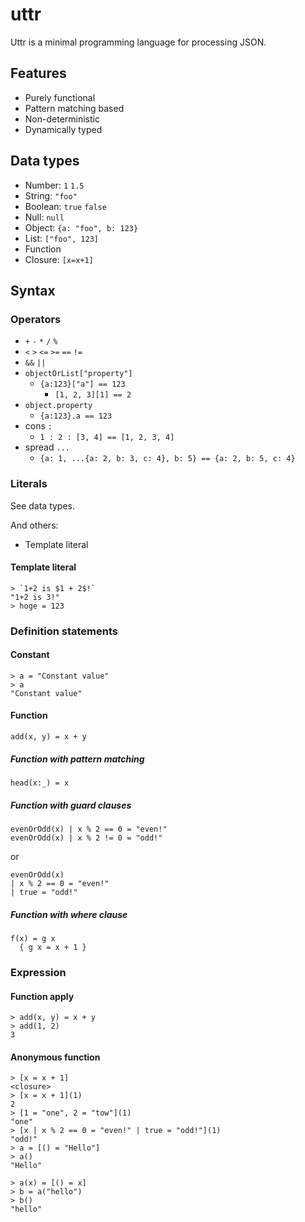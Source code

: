 # uttr

Uttr is a minimal programming language for processing JSON.

## Features
- Purely functional
- Pattern matching based
- Non-deterministic
- Dynamically typed

## Data types
- Number: `1` `1.5`
- String: `"foo"`
- Boolean: `true` `false`
- Null: `null`
- Object: `{a: "foo", b: 123}`
- List: `["foo", 123]`
- Function
- Closure: `[x=x+1]`

## Syntax

### Operators
- `+` `-` `*` `/` `%`
- `<` `>` `<=` `>=` `==` `!=`
- `&&` `||`
- `objectOrList["property"]`
  - `{a:123}["a"] == 123`
	- `[1, 2, 3][1] == 2`
- `object.property`
  - `{a:123}.a == 123`
- cons `:`
  - `1 : 2 : [3, 4] == [1, 2, 3, 4]`
- spread `...`
  - `{a: 1, ...{a: 2, b: 3, c: 4}, b: 5} == {a: 2, b: 5, c: 4}`

### Literals
See data types.

And others:
- Template literal

#### Template literal

```
> `1+2 is $1 + 2$!`
"1+2 is 3!"
> hoge = 123
```

### Definition statements
#### Constant

```
> a = "Constant value"
> a
"Constant value"
```

#### Function

```
add(x, y) = x + y
```

##### Function with pattern matching

```
head(x:_) = x
```

##### Function with guard clauses

```
evenOrOdd(x) | x % 2 == 0 = "even!"
evenOrOdd(x) | x % 2 != 0 = "odd!"
```

or

```
evenOrOdd(x)
| x % 2 == 0 = "even!"
| true = "odd!"
```

##### Function with where clause

```
f(x) = g x
  { g x = x + 1 }
```

### Expression
#### Function apply

```
> add(x, y) = x + y
> add(1, 2)
3
```

#### Anonymous function

```
> [x = x + 1]
<closure>
> [x = x + 1](1)
2
> [1 = "one", 2 = "tow"](1)
"one"
> [x | x % 2 == 0 = "even!" | true = "odd!"](1)
"odd!"
> a = [() = "Hello"]
> a()
"Hello"
```

```
> a(x) = [() = x]
> b = a("hello")
> b()
"hello"
```
